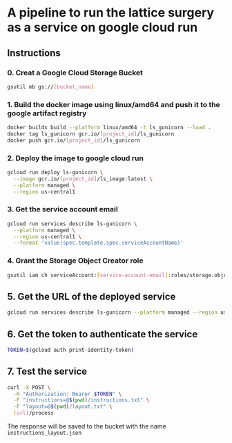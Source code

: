 # A pipeline to run the lattice surgery as a service on google cloud run

## Instructions

### 0. Creat a Google Cloud Storage Bucket

```bash
gsutil mb gs://[bucket_name]
```

### 1. Build the docker image using linux/amd64 and push it to the google artifact registry

```bash
docker buildx build --platform linux/amd64 -t ls_gunicorn --load .
docker tag ls_gunicorn gcr.io/[project_id]/ls_gunicorn
docker push gcr.io/[project_id]/ls_gunicorn
```

### 2. Deploy the image to google cloud run

```bash
gcloud run deploy ls-gunicorn \
  --image gcr.io/[project_id]/ls_image:latest \
  --platform managed \
  --region us-central1
```

### 3. Get the service account email

```bash
gcloud run services describe ls-gunicorn \
  --platform managed \
  --region us-central1 \
  --format 'value(spec.template.spec.serviceAccountName)'
```

### 4. Grant the Storage Object Creator role

```bash
gsutil iam ch serviceAccount:[service-account-email]:roles/storage.objectCreator gs://[bucket-name]
```

## 5. Get the URL of the deployed service

```bash
gcloud run services describe ls-gunicorn --platform managed --region us-central1 --format 'value(status.url)'
```

## 6. Get the token to authenticate the service

```bash
TOKEN=$(gcloud auth print-identity-token)
```

## 7. Test the service

```bash
curl -X POST \
  -H "Authorization: Bearer $TOKEN" \
  -F "instructions=@$(pwd)/instructions.txt" \
  -F "layout=@$(pwd)/layout.txt" \
  [url]/process
```

The response will be saved to the bucket with the name `instructions_layout.json`
